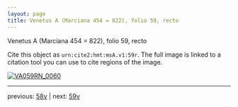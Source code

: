 ```yaml
---
layout: page
title: Venetus A (Marciana 454 = 822), folio 59, recto
---
```


Venetus A (Marciana 454 = 822), folio 59, recto

Cite this object as `urn:cite2:hmt:msA.v1:59r`.  The full image is linked to a citation tool you can use to cite regions of the image.

[![VA059RN_0060](http://www.homermultitext.org/iipsrv?IIIF=/project/homer/pyramidal/deepzoom/hmt/vaimg/2017a/VA059RN_0060.tif/full/800,/0/default.jpg)](http://www.homermultitext.org/ict2/?urn=urn:cite2:hmt:vaimg.2017a:VA059RN_0060) 

---

previous:  [58v](../58v/) | next: [59v](../59v/)